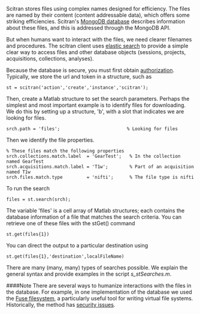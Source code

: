 Scitran stores files using complex names designed for efficiency.  The files are named by their content (content addressable data), which offers some striking efficiencies. Scitran's [MongoDB database](https://www.mongodb.org/) describes information about these files, and this is addressed through the MongoDB API.

But when humans want to interact with the files, we need clearer filenames and procedures.  The scitran client uses [elastic search](http://joelabrahamsson.com/elasticsearch-101/) to provide a simple clear way to access files and other database objects (sessions, projects, acquisitions, collections, analyses).

Because the database is secure, you must first obtain [authorization](https://github.com/scitran/client/wiki/Authorization).  Typically, we store the url and token in a structure, such as

    st = scitran('action','create','instance','scitran');

Then, create a Matlab structure to set the search parameters. Perhaps the simplest and most important example is to identify files for downloading.  We do this by setting up a structure, 'b', with a slot that indicates we are looking for files.

    srch.path = 'files';                         % Looking for files

Then we identify the file properties.  

    % These files match the following properties
    srch.collections.match.label  = 'GearTest';   % In the collection named GearTest
    srch.acquisitions.match.label = 'T1w';        % Part of an acquisition named T1w
    srch.files.match.type         = 'nifti';      % The file type is nifti

To run the search

    files = st.search(srch);

The variable 'files' is a cell array of Matlab structures;  each contains the database information of a file that matches the search criteria.  You can retrieve one of these files with the stGet() command

    st.get(files{1})

You can direct the output to a particular destination using

    st.get(files{1},'destination',localFileName)

There are many (many, many) types of searches possible.  We explain the general syntax and provide examples in the script *s_stSearches.m*.

####Note
There are several ways to humanize interactions with the files in the database.  For example, in one implementation of the database we used the [Fuse filesystem](https://en.wikipedia.org/wiki/Filesystem_in_Userspace), a particularly useful tool for writing virtual file systems.  Historically, the method has [security issues](https://github.com/libfuse/libfuse/issues/15).

